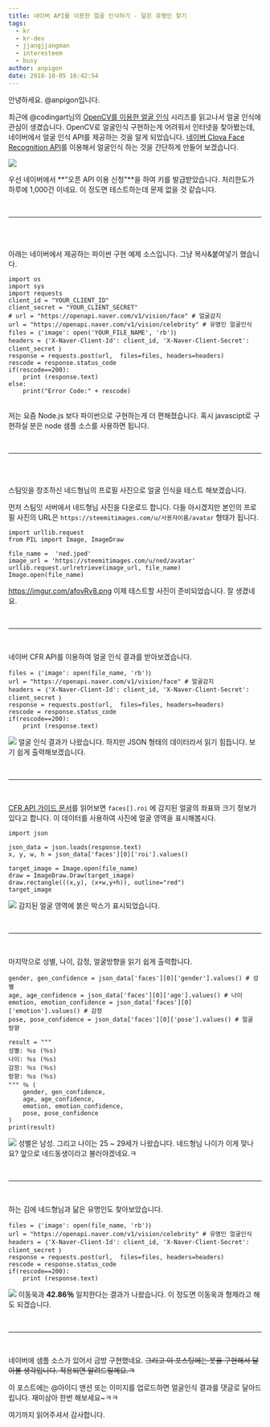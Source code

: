 ```yaml
---
title: 네이버 API를 이용한 얼굴 인식하기 - 닮은 유명인 찾기
tags:
  - kr
  - kr-dev
  - jjangjjangman
  - interesteem
  - busy
author: anpigon
date: 2018-10-05 16:42:54
---
```


안녕하세요. @anpigon입니다. 

최근에 @codingart님의 [OpenCV를 이용한 얼굴 인식](https://steemit.com/kr/@codingart/6-6-stretch-3-opencv3-3-x-files-face-eye) 시리즈를 읽고나서 얼굴 인식에 관심이 생겼습니다. OpenCV로 얼굴인식 구현하는게 어려워서 인터넷을 찾아봤는데, 네이버에서 얼굴 인식 API를 제공하는 것을 알게 되었습니다. [네이버 Clova Face Recognition API](https://developers.naver.com/products/clova/face/)를 이용해서 얼굴인식 하는 것을 간단하게 만들어 보겠습니다.


![](https://imgur.com/LkmOsmk.png)

우선 네이버에서 **"오픈 API 이용 신청"**을 하여 키를 발급받았습니다. 처리한도가 하루에 1,000건 이네요. 이 정도면 테스트하는데 문제 없을 것 같습니다.

<br><hr><br>


<br>아래는 네이버에서 제공하는 파이썬 구현 예제 소스입니다. 그냥 복사&붙여넣기 했습니다.
```
import os
import sys
import requests
client_id = "YOUR_CLIENT_ID"
client_secret = "YOUR_CLIENT_SECRET"
# url = "https://openapi.naver.com/v1/vision/face" # 얼굴감지
url = "https://openapi.naver.com/v1/vision/celebrity" # 유명인 얼굴인식
files = ｛'image': open('YOUR_FILE_NAME', 'rb')｝
headers = ｛'X-Naver-Client-Id': client_id, 'X-Naver-Client-Secret': client_secret ｝
response = requests.post(url,  files=files, headers=headers)
rescode = response.status_code
if(rescode==200):
    print (response.text)
else:
    print("Error Code:" + rescode)
```

<br>저는 요즘 Node.js 보다 파이썬으로 구현하는게 더 편해졌습니다. 혹시 javascipt로 구현하실 분은 node 샘플 소스를 사용하면 됩니다.


<br><hr><br>


<br>스팀잇을 창조하신 네드형님의 프로필 사진으로 얼굴 인식을 테스트 해보겠습니다.

먼저 스팀잇 서버에서 네드형님 사진을 다운로드 합니다. 다들 아시겠지만 본인의 프로필 사진의 URL은 `https://steemitimages.com/u/사용자이름/avatar` 형태가 됩니다.

```
import urllib.request
from PIL import Image, ImageDraw

file_name =  'ned.jped'
image_url = 'https://steemitimages.com/u/ned/avatar'
urllib.request.urlretrieve(image_url, file_name)
Image.open(file_name)
```

https://imgur.com/afovRv8.png
이제 테스트할 사진이 준비되었습니다. 잘 생겼네요.

<br><hr><br>

네이버 CFR API를 이용하여 얼굴 인식 결과를 받아보겠습니다.

```
files = ｛'image': open(file_name, 'rb')｝
url = "https://openapi.naver.com/v1/vision/face" # 얼굴감지
headers = ｛'X-Naver-Client-Id': client_id, 'X-Naver-Client-Secret': client_secret ｝
response = requests.post(url,  files=files, headers=headers)
rescode = response.status_code
if(rescode==200):
    print (response.text)
```
![](https://imgur.com/RIsbouZ.png)
얼굴 인식 결과가 나왔습니다. 하지만 JSON 형태의 데이터라서 읽기 힘듭니다. 보기 쉽게 출력해보겠습니다.

<br><hr><br>

[CFR API 가이드 문서](https://developers.naver.com/docs/clova/api/CFR/API_Guide.md#APIReference)를 읽어보면 `faces[].roi` 에 감지된 얼굴의 좌표와 크기 정보가 있다고 합니다. 이 데이터를 사용하여 사진에 얼굴 영역을 표시해봅시다.

```
import json

json_data = json.loads(response.text)
x, y, w, h = json_data['faces'][0]['roi'].values()

target_image = Image.open(file_name)
draw = ImageDraw.Draw(target_image)
draw.rectangle(((x,y), (x+w,y+h)), outline="red")
target_image
```

![](https://imgur.com/5npUiz5.png)
감지된 얼굴 영역에 붉은 박스가 표시되었습니다.

<br><hr><br>

마지막으로 성별, 나이, 감정, 얼굴방향을 읽기 쉽게 출력합니다.

```
gender, gen_confidence = json_data['faces'][0]['gender'].values() # 성별
age, age_confidence = json_data['faces'][0]['age'].values() # 나이
emotion, emotion_confidence = json_data['faces'][0]['emotion'].values() # 감정
pose, pose_confidence = json_data['faces'][0]['pose'].values() # 얼굴 방향

result = """
성별: ％s (％s)
나이: ％s (％s)
감정: ％s (％s)
방향: ％s (％s)
""" ％ (
    gender, gen_confidence,
    age, age_confidence,
    emotion, emotion_confidence,
    pose, pose_confidence
)
print(result)
```

![](https://imgur.com/5pjJFva.png)
성별은 남성. 그리고 나이는 25 ~ 29세가 나왔습니다. 네드형님 나이가 이게 맞나요? 앞으로 네드동생이라고 불러야겠네요.ㅋ

<br><hr><br>

하는 김에 네드형님과 닮은 유명인도 찾아보았습니다.
```
files = ｛'image': open(file_name, 'rb')｝
url = "https://openapi.naver.com/v1/vision/celebrity" # 유명인 얼굴인식
headers = ｛'X-Naver-Client-Id': client_id, 'X-Naver-Client-Secret': client_secret ｝
response = requests.post(url,  files=files, headers=headers)
rescode = response.status_code
if(rescode==200):
    print (response.text)
```

![](https://imgur.com/siLnhc5.png)
이동욱과 **42.86％** 일치한다는 결과가 나왔습니다. 이 정도면 이동욱과 형제라고 해도 되겠습니다.

<br><hr><br>

네이버에 샘플 소스가 있어서 금방 구현했네요. ~~그리고 이 포스팅에는 봇을 구현해서 달아볼 생각입니다. 적용되면 알려드릴께요.ㅋ~~

이 포스트에는 @아이디 맨션 또는 이미지를 업로드하면 얼굴인식 결과를 댓글로 달아드립니다. 재미삼아 한번 해보세요~ㅋㅋ

여기까지 읽어주셔서 감사합니다.